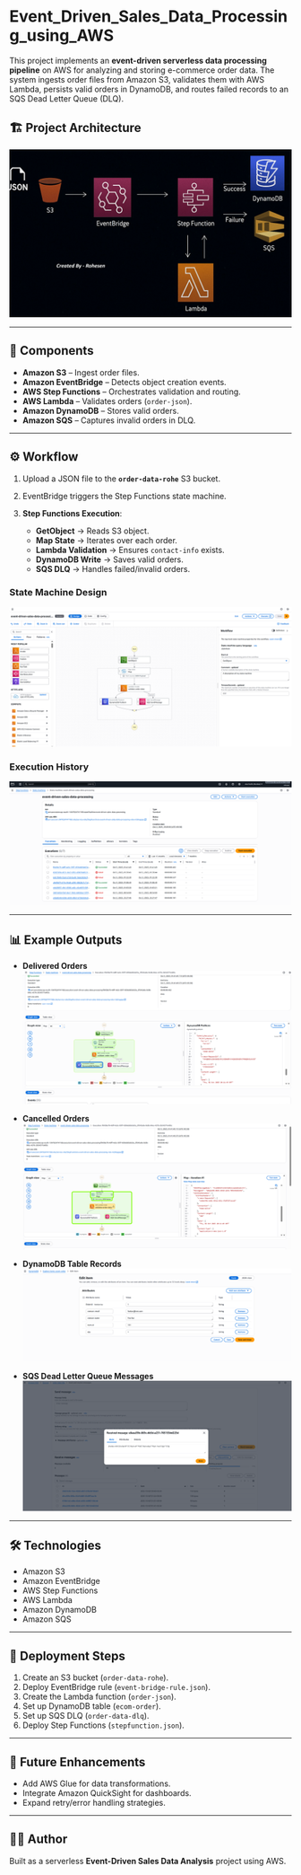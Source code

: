 # Event_Driven_Sales_Data_Processing_using_AWS

This project implements an **event-driven serverless data processing pipeline** on AWS for analyzing and storing e-commerce order data. The system ingests order files from Amazon S3, validates them with AWS Lambda, persists valid orders in DynamoDB, and routes failed records to an SQS Dead Letter Queue (DLQ).



## 🏗️ Project Architecture

![Project Architecture](project_architecture.jpg)

---

## 📌 Components

* **Amazon S3** – Ingest order files.
* **Amazon EventBridge** – Detects object creation events.
* **AWS Step Functions** – Orchestrates validation and routing.
* **AWS Lambda** – Validates orders (`order-json`).
* **Amazon DynamoDB** – Stores valid orders.
* **Amazon SQS** – Captures invalid orders in DLQ.

---

## ⚙️ Workflow

1. Upload a JSON file to the **`order-data-rohe`** S3 bucket.
2. EventBridge triggers the Step Functions state machine.
3. **Step Functions Execution**:

   * **GetObject** → Reads S3 object.
   * **Map State** → Iterates over each order.
   * **Lambda Validation** → Ensures `contact-info` exists.
   * **DynamoDB Write** → Saves valid orders.
   * **SQS DLQ** → Handles failed/invalid orders.

### State Machine Design

![State Machine Design](screenshots/state-machine-design.png)

### Execution History

![Execution History](screenshots/state-machine-execution-history.png)

---

## 📊 Example Outputs

* **Delivered Orders**
  ![Delivered](screenshots/state-machine-delivered.png)

* **Cancelled Orders**
  ![Cancelled](screenshots/state-machine-cancelled.png)

* **DynamoDB Table Records**
  ![DynamoDB](screenshots/dynamodb.png)

* **SQS Dead Letter Queue Messages**
  ![SQS DLQ](screenshots/sqs-order-data-dlq.png)

---

## 🛠️ Technologies

* Amazon S3
* Amazon EventBridge
* AWS Step Functions
* AWS Lambda
* Amazon DynamoDB
* Amazon SQS

---

## 🚀 Deployment Steps

1. Create an S3 bucket (`order-data-rohe`).
2. Deploy EventBridge rule (`event-bridge-rule.json`).
3. Create the Lambda function (`order-json`).
4. Set up DynamoDB table (`ecom-order`).
5. Set up SQS DLQ (`order-data-dlq`).
6. Deploy Step Functions (`stepfunction.json`).

---

## 📖 Future Enhancements

* Add AWS Glue for data transformations.
* Integrate Amazon QuickSight for dashboards.
* Expand retry/error handling strategies.

---

## 👨‍💻 Author

Built as a serverless **Event-Driven Sales Data Analysis** project using AWS.
